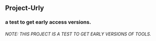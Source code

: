 ## Project-Urly
### a test to get early access versions.
###### NOTE: THIS PROJECT IS A TEST TO GET EARLY VERSIONS OF TOOLS.
